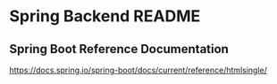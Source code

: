 # Spring Backend README

## Spring Boot Reference Documentation

https://docs.spring.io/spring-boot/docs/current/reference/htmlsingle/



